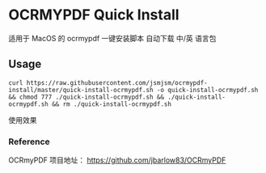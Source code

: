 # OCRMYPDF Quick Install
适用于 MacOS 的 ocrmypdf 一键安装脚本
自动下载 中/英 语言包
## Usage 
```
curl https://raw.githubusercontent.com/jsmjsm/ocrmypdf-install/master/quick-install-ocrmypdf.sh -o quick-install-ocrmypdf.sh && chmod 777 ./quick-install-ocrmypdf.sh && ./quick-install-ocrmypdf.sh && rm ./quick-install-ocrmypdf.sh
```
使用效果

### Reference
OCRmyPDF 项目地址： https://github.com/jbarlow83/OCRmyPDF
